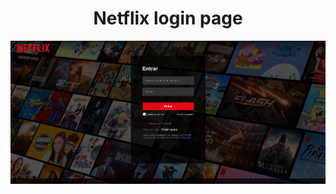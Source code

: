 <div align="center">
    <h1>Netflix login page</h1>
    <img src="print.png" width="1250px">
</div>
